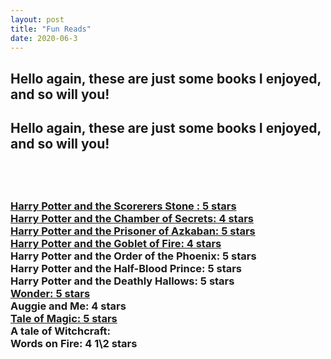 ```yaml
---
layout: post
title: "Fun Reads"
date: 2020-06-3
---
```

<style>
	h2 {
	    color:rgb(5, 143, 255));
		}
	</style>
<div class="blurb">
	<h2>Hello again, these are just some books
I enjoyed, and so will you!<h2>

    
<body>
<h2>Hello again, these are just some books
I enjoyed, and so will you!<h2> <br>
  



<h3> <a href="https://www.amazon.com/Harry-Potter-Sorcerers-Stone-Large/dp/0786222727/ref=sr_1_1_sspa?dchild=1&keywords=harry+potter+book+1&qid=1600909065&sr=8-1-spons&psc=1&spLa=ZW5jcnlwdGVkUXVhbGlmaWVyPUExTDlWM1pQMVMxMUNBJmVuY3J5cHRlZElkPUEwNzk5MTkzMUFYV0hQWFdKVUVHMSZlbmNyeXB0ZWRBZElkPUEwOTg3NTE0MTVRU1hNM1RBUEhHViZ3aWRnZXROYW1lPXNwX2F0ZiZhY3Rpb249Y2xpY2tSZWRpcmVjdCZkb05vdExvZ0NsaWNrPXRydWU=">Harry Potter and the Scorerers Stone  : 5 stars </a> <br>
<a href="https://www.amazon.com/Rowling-Chamber-Secrets-Jul-1999-Hardcover/dp/B01GWS428E/ref=sr_1_6?dchild=1&keywords=harry+potter+book+2&qid=1600909104&sr=8-6">Harry Potter and the Chamber of Secrets: 4 stars </a> <br>
<a href="https://www.amazon.com/Harry-Potter-Prisoner-Azkaban-Book/dp/B017V4NTFA/ref=sr_1_1?dchild=1&keywords=harry+potter+book+3&qid=1600909152&sr=8-1">Harry Potter and the Prisoner of Azkaban: 5 stars </a> <br>
<a href="https://www.amazon.com/s?k=harry+potter+book+4&i=audible&ref=nb_sb_noss_2">Harry Potter and the Goblet of Fire: 4 stars </a> <br>
Harry Potter and the Order of the Phoenix: 5 stars <br>
Harry Potter and the Half-Blood Prince: 5 stars <br>
  Harry Potter and the Deathly Hallows: 5 stars <br> 
    <a href="https://www.amazon.com/Wonder-R-J-Palacio/dp/0375869026">Wonder: 5 stars <br> </a>
Auggie and Me: 4 stars <br>
<a href="https://www.amazon.com/Tale-Magic/dp/0316523518/ref=pd_sbs_14_1/144-3793920-5857068?_encoding=UTF8&pd_rd_i=0316523518&pd_rd_r=e7f2de45-e7ea-48a8-8633-ca95cdfd616e&pd_rd">Tale of Magic: 5 stars <br> </a>
A tale of Witchcraft:<br>
 <div class="blurb">
 Words on Fire: 4 1\2 stars <br> <h3>
  </body>
  </html>
  
